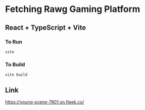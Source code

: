# Fetching Rawg Gaming Platform


## React + TypeScript + Vite

### To Run

```
vite
```

### To Build

```
vite build
```

## Link
https://young-scene-7801.on.fleek.co/

